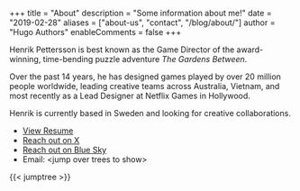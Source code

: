 +++
title = "About"
description = "Some information about me!"
date = "2019-02-28"
aliases = ["about-us", "contact", "/blog/about/"]
author = "Hugo Authors"
enableComments = false
+++

Henrik Pettersson is best known as the Game Director of the award-winning, time-bending puzzle adventure _The Gardens Between_. 

Over the past 14 years, he has designed games played by over 20 million people worldwide, leading creative teams across Australia, Vietnam, and most recently as a Lead Designer at Netflix Games in Hollywood.

Henrik is currently based in Sweden and looking for creative collaborations.

- [View Resume](/resume/Henrik_Pettersson_Resume.pdf)
- [Reach out on X](https://x.com/vghpe)
- [Reach out on Blue Sky](https://bsky.app/profile/vghpe.bsky.social)
- Email: <span id="jumptree-email">&lt;jump over trees to show&gt;</span>

{{< jumptree >}}
